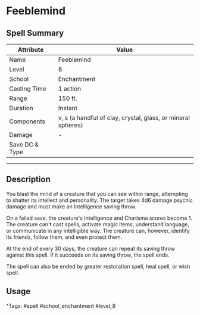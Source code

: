 # Feeblemind

## Spell Summary

| Attribute        | Value                  |
|------------------|------------------------|
| Name             | Feeblemind                 |
| Level            | 8                |
| School           | Enchantment          |
| Casting Time     | 1 action              |
| Range            | 150 ft.            |
| Duration         | Instant             |
| Components       | v, s (a handful of clay, crystal, glass, or mineral spheres)             |
| Damage           | -               |
| Save DC & Type   |              |

---

## Description

You blast the mind of a creature that you can see within range, attempting to shatter its intellect and personality. The target takes 4d6 damage psychic damage and must make an Intelligence saving throw.

On a failed save, the creature's Intelligence and Charisma scores become 1. The creature can't cast spells, activate magic items, understand language, or communicate in any intelligible way. The creature can, however, identify its friends, follow them, and even protect them.

At the end of every 30 days, the creature can repeat its saving throw against this spell. If it succeeds on its saving throw, the spell ends.

The spell can also be ended by greater restoration spell, heal spell, or wish spell.

## Usage


^Tags: #spell #school_enchantment #level_8